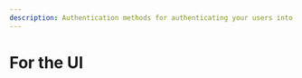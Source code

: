 ```yaml
---
description: Authentication methods for authenticating your users into the UI itself
---
```


# For the UI


